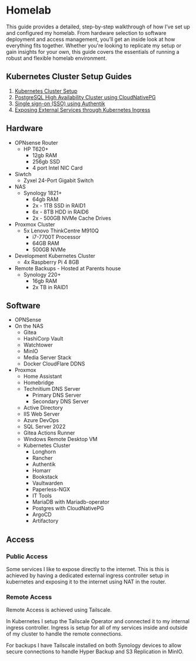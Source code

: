 # Homelab

This guide provides a detailed, step-by-step walkthrough of how I’ve set up and configured my homelab. From hardware selection to software deployment and access management, you’ll get an inside look at how everything fits together. Whether you're looking to replicate my setup or gain insights for your own, this guide covers the essentials of running a robust and flexible homelab environment.

## Kubernetes Cluster Setup Guides

1. [Kubernetes Cluster Setup](Kubernetes-Cluster-Setup.md)
2. [PostgreSQL High Availability Cluster using CloudNativePG](CloudNativePG.md)
3. [Single sign-on (SSO) using Authentik](Authentik.md)
4. [Exposing External Services through Kubernetes Ingress](External-Ingress.md)

## Hardware

- OPNsense Router
    - HP T620+
        - 12gb RAM
        - 256gb SSD
        - 4 port Intel NIC Card
- Siwtch
    - Zyxel 24-Port Gigabit Switch
- NAS
    - Synology 1821+
        - 64gb RAM
        - 2x - 1TB SSD in RAID1
        - 6x - 8TB HDD in RAID6
        - 2x - 500GB NVMe Cache Drives
- Proxmox Cluster
    - 5x Lenovo ThinkCentre M910Q
        - i7-7700T Processor
        - 64GB RAM
        - 500GB NVMe
- Development Kubernetes Cluster
    - 4x Raspberry Pi 4 8GB
- Remote Backups - Hosted at Parents house
    - Synology 220+
        - 16gb RAM
        - 2x TB in RAID1

## Software

- OPNSense
- On the NAS
    - Gitea
    - HashiCorp Vault
    - Watchtower
    - MinIO
    - Media Server Stack
    - Docker CloudFlare DDNS
- Proxmox
    - Home Assistant
    - Homebridge
    - Technitium DNS Server
        - Primary DNS Server
        - Secondary DNS Server
    - Active Directory
    - IIS Web Server
    - Azure DevOps
    - SQL Server 2022
    - Gitea Actions Runner
    - Windows Remote Desktop VM
    - Kubernetes Cluster
        - Longhorn
        - Rancher
        - Authentik
        - Homarr
        - Bookstack
        - Vaultwarden
        - Paperless-NGX
        - IT Tools
        - MariaDB with Mariadb-operator
        - Postgres with CloudNativePG
        - ArgoCD
        - Artifactory

## Access

### Public Access

Some services I like to expose directly to the internet. This is this is achieved by having a dedicated external ingress controller setup in kubernetes and exposing it to the internet using NAT in the router.

### Remote Access

Remote Access is achieved using Tailscale.

In Kubernetes I setup the Tailscale Operator and connected it to my internal ingress controller. Ingress is setup for all of my services inside and outside of my cluster to handle the remote connections.

For backups I have Tailscale installed on both Synology devices to allow secure connections to handle Hyper Backup and S3 Replication in MinIO.